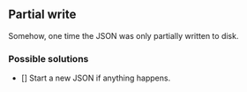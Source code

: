 ## Partial write
Somehow, one time the JSON was only partially written to disk.
### Possible solutions
- [] Start a new JSON if anything happens.